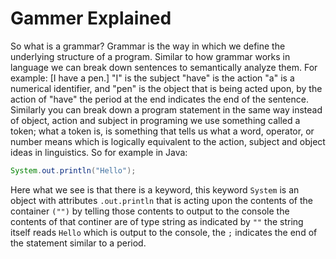 # Gammer Explained

So what is a grammar? Grammar is the way in which we define the underlying structure of a program. Similar to how grammar works in language we can break down sentences to semantically analyze them. For example: [I have a pen.] "I" is the subject "have" is the action "a" is a numerical identifier, and "pen" is the object that is being acted upon, by the action of "have" the period at the end indicates the end of the sentence. Similarly you can break down a program statement in the same way instead of object, action and subject in programing we use something called a token; what a token is, is something that tells us what a word, operator, or number means which is logically equivalent to the action, subject and object ideas in linguistics. So for example in Java:

```java
System.out.println("Hello");
```

Here what we see is that there is a keyword, this keyword ``System`` is an object with attributes ``.out.println`` that is acting upon the contents of the container ``("")`` by telling those contents to output to the console the contents of that continer are of type string as indicated by ``""`` the string itself reads ``Hello`` which is output to the console, the ``;`` indicates the end of the statement similar to a period.